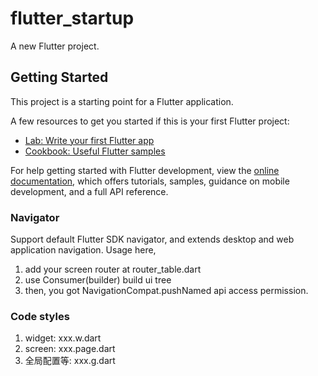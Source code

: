# flutter_startup

A new Flutter project.

## Getting Started

This project is a starting point for a Flutter application.

A few resources to get you started if this is your first Flutter project:

- [Lab: Write your first Flutter app](https://docs.flutter.dev/get-started/codelab)
- [Cookbook: Useful Flutter samples](https://docs.flutter.dev/cookbook)

For help getting started with Flutter development, view the
[online documentation](https://docs.flutter.dev/), which offers tutorials,
samples, guidance on mobile development, and a full API reference.


### Navigator
Support default Flutter SDK navigator, and extends desktop and web application navigation.
Usage here,

1. add your screen router at router_table.dart
2. use Consumer<NavigationCompat>(builder) build ui tree
3. then, you got NavigationCompat.pushNamed api access permission.


### Code styles

1. widget: xxx.w.dart
2. screen: xxx.page.dart
3. 全局配置等: xxx.g.dart